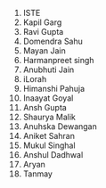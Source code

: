 1. ISTE
2. Kapil Garg
3. Ravi Gupta
4. Domendra Sahu
5. Mayan Jain
6. Harmanpreet singh
7. Anubhuti Jain
8. iLorah
9. Himanshi Pahuja
10. Inaayat Goyal
11. Ansh Gupta
12. Shaurya Malik
13. Anuhska Dewangan
14. Aniket Sahran
15. Mukul Singhal
16. Anshul Dadhwal
17. Aryan
18. Tanmay
 